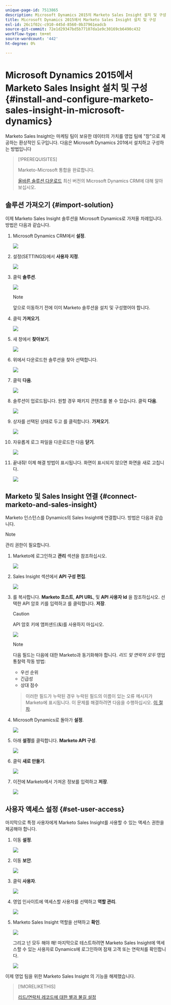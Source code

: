 ```yaml
---
unique-page-id: 7513865
description: Microsoft Dynamics 2015의 Marketo Sales Insight 설치 및 구성 - Marketo 문서 - 제품 설명서
title: Microsoft Dynamics 2015에서 Marketo Sales Insight 설치 및 구성
exl-id: 26c1f02c-c910-445d-8560-0b37961eadcb
source-git-commit: 72e1d29347bd5b77107da1e9c30169cb6490c432
workflow-type: tm+mt
source-wordcount: '442'
ht-degree: 0%

---
```


# Microsoft Dynamics 2015에서 Marketo Sales Insight 설치 및 구성 {#install-and-configure-marketo-sales-insight-in-microsoft-dynamics}

Marketo Sales Insight는 마케팅 팀이 보유한 데이터의 가치를 영업 팀에 &quot;창&quot;으로 제공하는 환상적인 도구입니다. 다음은 Microsoft Dynamics 201에서 설치하고 구성하는 방법입니다

>[!PREREQUISITES]
>
>Marketo-Microsoft 통합을 완료합니다.
>
>[올바른 솔루션 다운로드](/help/marketo/product-docs/marketo-sales-insight/msi-for-microsoft-dynamics/installing/download-the-marketo-sales-insight-solution-for-microsoft-dynamics.md) 최신 버전의 Microsoft Dynamics CRM에 대해 알아보십시오.

## 솔루션 가져오기 {#import-solution}

이제 Marketo Sales Insight 솔루션을 Microsoft Dynamics로 가져올 차례입니다. 방법은 다음과 같습니다.

1. Microsoft Dynamics CRM에서 **설정**.

   ![](assets/image2014-12-12-9-3a4-3a56.png)

1. 설정(SETTINGS)에서 **사용자 지정**.

   ![](assets/image2015-4-29-14-3a22-3a1.png)

1. 클릭 **솔루션**.

   ![](assets/image2014-12-12-9-3a5-3a17.png)

   >[!NOTE]
   >
   >앞으로 이동하기 전에 이미 Marketo 솔루션을 설치 및 구성했어야 합니다.

1. 클릭 **가져오기**.

   ![](assets/image2014-12-12-9-3a5-3a27.png)

1. 새 창에서 **찾아보기**.

   ![](assets/image2014-12-12-9-3a5-3a36.png)

1. 위에서 다운로드한 솔루션을 찾아 선택합니다.

   ![](assets/image2014-12-12-9-3a5-3a45.png)

1. 클릭 **다음**.

   ![](assets/image2014-12-12-9-3a5-3a55.png)

1. 솔루션이 업로드됩니다. 원할 경우 패키지 콘텐츠를 볼 수 있습니다. 클릭 **다음**.

   ![](assets/image2014-12-12-9-3a6-3a10.png)

1. 상자를 선택된 상태로 두고 를 클릭합니다. **가져오기**.

   ![](assets/image2014-12-12-9-3a6-3a19.png)

1. 자유롭게 로그 파일을 다운로드한 다음 **닫기**.

   ![](assets/image2014-12-12-9-3a6-3a29.png)

1. 끝내줘! 이제 해결 방법이 표시됩니다. 화면이 표시되지 않으면 화면을 새로 고칩니다.

   ![](assets/image2014-12-12-9-3a6-3a40.png)

## Marketo 및 Sales Insight 연결 {#connect-marketo-and-sales-insight}

Marketo 인스턴스를 Dynamics의 Sales Insight에 연결합니다. 방법은 다음과 같습니다.

>[!NOTE]
>
>관리 권한이 필요합니다.

1. Marketo에 로그인하고 **관리** 섹션을 참조하십시오.

   ![](assets/image2014-12-12-9-3a6-3a50.png)

1. Sales Insight 섹션에서 **API 구성 편집**.

   ![](assets/image2014-12-12-9-3a7-3a0.png)

1. 를 복사합니다. **Marketo 호스트**, **API URL**, 및 **API 사용자 Id** 을 참조하십시오. 선택한 API 암호 키를 입력하고 를 클릭합니다. **저장**.

   >[!CAUTION]
   >
   >API 암호 키에 앰퍼샌드(&amp;)를 사용하지 마십시오.

   ![](assets/image2014-12-12-9-3a7-3a9.png)

   >[!NOTE]
   >
   >다음 필드는 다음에 대한 Marketo과 동기화해야 합니다. *리드 및 연락처 모두* 영업 통찰력 작동 방법:
   >
   >* 우선 순위
   >* 긴급성
   >* 상대 점수

   >
   >이러한 필드가 누락된 경우 누락된 필드의 이름이 있는 오류 메시지가 Marketo에 표시됩니다. 이 문제를 해결하려면 다음을 수행하십시오. [이 절차](/help/marketo/product-docs/marketo-sales-insight/msi-for-microsoft-dynamics/setting-up-and-using/required-fields-for-syncing-marketo-with-dynamics.md).

1. Microsoft Dynamics로 돌아가 **설정**.

   ![](assets/image2014-12-12-9-3a7-3a25.png)

1. 아래 **설정**&#x200B;를 클릭합니다. **Marketo API 구성**.

   ![](assets/image2014-12-12-9-3a7-3a34.png)

1. 클릭 **새로 만들기**.

   ![](assets/image2014-12-12-9-3a8-3a8.png)

1. 이전에 Marketo에서 가져온 정보를 입력하고 **저장**.

   ![](assets/image2014-12-12-9-3a8-3a17.png)

## 사용자 액세스 설정 {#set-user-access}

마지막으로 특정 사용자에게 Marketo Sales Insight를 사용할 수 있는 액세스 권한을 제공해야 합니다.

1. 이동 **설정**.

   ![](assets/image2014-12-12-9-3a8-3a34.png)

1. 이동 **보안**.

   ![](assets/image2015-4-29-14-3a56-3a33.png)

1. 클릭 **사용자**.

   ![](assets/image2015-4-29-14-3a57-3a46.png)

1. 영업 인사이트에 액세스할 사용자를 선택하고 **역할 관리**.

   ![](assets/image2015-4-29-14-3a59-3a31.png)

1. Marketo Sales Insight 역할을 선택하고 **확인**.

   ![](assets/image2014-12-12-9-3a9-3a22.png)

   그리고 넌 모두 해야 해! 마지막으로 테스트하려면 Marketo Sales Insight에 액세스할 수 있는 사용자로 Dynamics에 로그인하여 잠재 고객 또는 연락처를 확인합니다.

   ![](assets/image2015-4-29-15-3a2-3a27.png)

이제 영업 팀을 위한 Marketo Sales Insight 의 기능을 해제했습니다.

>[!MORELIKETHIS]
>
>[리드/연락처 레코드에 대한 별과 불길 설정](/help/marketo/product-docs/marketo-sales-insight/msi-for-microsoft-dynamics/setting-up-and-using/setting-up-stars-and-flames-for-lead-contact-records.md)
